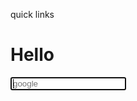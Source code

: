 <style>
#mdinclude<style.css>
</style>
<meta http-equiv="Content-Security-Policy" content="script-src 'nonce-2726c7f26c'">


<div id="top-bar">
    <p>quick links<p>
</div>

<div class="main">

# Hello

<input id="q" autofocus type="text" placeholder="google" autocomplete="off">


</div>

<script nonce="2726c7f26c" src="../src/script.js"></script>